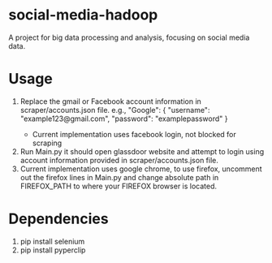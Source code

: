 # social-media-hadoop
A project for big data processing and analysis, focusing on social media data. 

# Usage
<ol>
<li> Replace the gmail or Facebook account information in scraper/accounts.json file. 
e.g., "Google": {
        "username": "example123@gmail.com",
        "password": "examplepassword"
    } </li>
    <ul> <li> Current implementation uses facebook login, not blocked for scraping </li> </ul>
<li> Run Main.py it should open glassdoor website and attempt to login using account information provided in scraper/accounts.json file. </li>
<li> Current implementation uses google chrome, to use firefox, uncomment out the firefox lines in Main.py and change absolute path in FIREFOX_PATH to where your FIREFOX browser is located. 
</ol>

# Dependencies
<ol>
<li> pip install selenium
<li> pip install pyperclip
</ol>